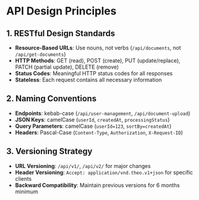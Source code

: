 # API Design Principles

## 1. RESTful Design Standards
- **Resource-Based URLs**: Use nouns, not verbs (`/api/documents`, not `/api/get-documents`)
- **HTTP Methods**: GET (read), POST (create), PUT (update/replace), PATCH (partial update), DELETE (remove)
- **Status Codes**: Meaningful HTTP status codes for all responses
- **Stateless**: Each request contains all necessary information

## 2. Naming Conventions
- **Endpoints**: kebab-case (`/api/user-management`, `/api/document-upload`)
- **JSON Keys**: camelCase (`userId`, `createdAt`, `processingStatus`)  
- **Query Parameters**: camelCase (`userId=123`, `sortBy=createdAt`)
- **Headers**: Pascal-Case (`Content-Type`, `Authorization`, `X-Request-ID`)

## 3. Versioning Strategy
- **URL Versioning**: `/api/v1/`, `/api/v2/` for major changes
- **Header Versioning**: `Accept: application/vnd.theo.v1+json` for specific clients
- **Backward Compatibility**: Maintain previous versions for 6 months minimum
